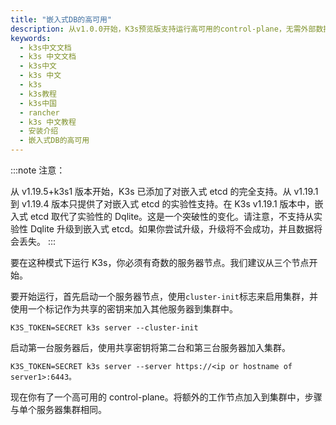 ```yaml
---
title: "嵌入式DB的高可用"
description: 从v1.0.0开始，K3s预览版支持运行高可用的control-plane，无需外部数据库。这意味着不需要管理外部etcd或SQL数据存储即可运行可靠的生产级设置。
keywords:
  - k3s中文文档
  - k3s 中文文档
  - k3s中文
  - k3s 中文
  - k3s
  - k3s教程
  - k3s中国
  - rancher
  - k3s 中文教程
  - 安装介绍
  - 嵌入式DB的高可用
---
```


:::note 注意：

从 v1.19.5+k3s1 版本开始，K3s 已添加了对嵌入式 etcd 的完全支持。从 v1.19.1 到 v1.19.4 版本只提供了对嵌入式 etcd 的实验性支持。在 K3s v1.19.1 版本中，嵌入式 etcd 取代了实验性的 Dqlite。这是一个突破性的变化。请注意，不支持从实验性 Dqlite 升级到嵌入式 etcd。如果你尝试升级，升级将不会成功，并且数据将会丢失。
:::

要在这种模式下运行 K3s，你必须有奇数的服务器节点。我们建议从三个节点开始。

要开始运行，首先启动一个服务器节点，使用`cluster-init`标志来启用集群，并使用一个标记作为共享的密钥来加入其他服务器到集群中。

```
K3S_TOKEN=SECRET k3s server --cluster-init
```

启动第一台服务器后，使用共享密钥将第二台和第三台服务器加入集群。

```
K3S_TOKEN=SECRET k3s server --server https://<ip or hostname of server1>:6443。
```

现在你有了一个高可用的 control-plane。将额外的工作节点加入到集群中，步骤与单个服务器集群相同。
